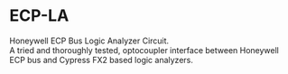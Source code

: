 # ECP-LA
Honeywell ECP Bus Logic Analyzer Circuit.  
A tried and thoroughly tested, optocoupler interface between Honeywell ECP bus and Cypress FX2 based logic analyzers.
